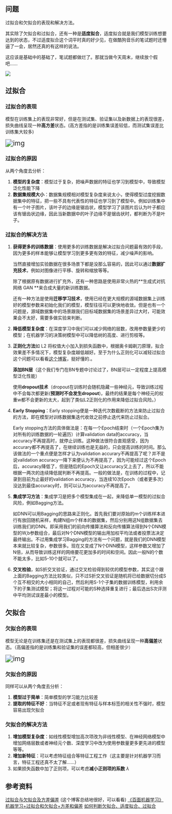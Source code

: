 ## 问题

过拟合和欠拟合的表现和解决方法。

其实除了欠拟合和过拟合，还有一种是**适度拟合**，适度拟合就是我们模型训练想要达到的状态，不过适度拟合这个词平时真的好少见，在做酷狗音乐的笔试题时还懵逼了一会，居然还真的有这样的说法。

这应该是基础中的基础了，笔试题都做烂了。那就当做今天周末，继续放个假吧……

![](https://i.loli.net/2020/05/16/m1MXWUG6RZEfB2H.jpg)

## 过拟合

### 过拟合的表现

模型在训练集上的表现非常好，但是在测试集、验证集以及新数据上的表现很差，损失曲线呈现一种**高方差**状态。(高方差指的是训练集误差较低，而测试集误差比训练集大较多)

<img src="https://i.loli.net/2020/05/16/dNxegZrbA6GUwPp.png" alt="img" style="zoom:150%;" />

### 过拟合的原因

从两个角度去分析：

1. **模型的复杂度**：模型过于复杂，把噪声数据的特征也学习到模型中，导致模型泛化性能下降
2. **数据集规模大小**：数据集规模相对模型复杂度来说太小，使得模型过度挖掘数据集中的特征，把一些不具有代表性的特征也学习到了模型中。例如训练集中有一个叶子图片，该叶子的边缘是锯齿状，模型学习了该图片后认为叶子都应该有锯齿状边缘，因此当新数据中的叶子边缘不是锯齿状时，都判断为不是叶子。

### 过拟合的解决方法

1. **获得更多的训练数据**：使用更多的训练数据是解决过拟合问题最有效的手段，因为更多的样本能够让模型学习到更多更有效的特征，减少噪声的影响。

   当然直接增加实验数据在很多场景下都是没那么容易的，因此可以通过**数据扩充技术**，例如对图像进行平移、旋转和缩放等等。

   除了根据原有数据进行扩充外，还有一种思路是使用非常火热的**生成式对抗网络 GAN **来合成大量的新训练数据。

   还有一种方法是使用**迁移学习技术**，使用已经在更大规模的源域数据集上训练好的模型参数来初始化我们的模型，模型往往可以更快地收敛。但是也有一个问题是，源域数据集中的场景跟我们目标域数据集的场景差异过大时，可能效果会不太好，需要多做实验来判断。

2. **降低模型复杂度**：在深度学习中我们可以减少网络的层数，改用参数量更少的模型；在机器学习的决策树模型中可以降低树的高度、进行剪枝等。

3. **正则化方法**如 L2 将权值大小加入到损失函数中，根据奥卡姆剃刀原理，拟合效果差不多情况下，模型复杂度越低越好。至于为什么正则化可以减轻过拟合这个问题可以看看[这个博客](https://blog.csdn.net/qq_37344125/article/details/104326946)，挺好懂的.。

   **添加BN层**（这个我们专门在BN专题中讨论过了，BN层可以一定程度上提高模型泛化性能）

   使用**dropout技术**（dropout在训练时会随机隐藏一些神经元，导致训练过程中不会每次都更新(**预测时不会发生dropout**)，最终的结果是每个神经元的权重w都不会更新的太大，起到了类似L2正则化的作用来降低过拟合风险。）

4. **Early Stopping**：Early stopping便是一种迭代次数截断的方法来防止过拟合的方法，即在模型对训练数据集迭代收敛之前停止迭代来防止过拟合。

    Early stopping方法的具体做法是：在每一个Epoch结束时（一个Epoch集为对所有的训练数据的一轮遍历）计算validation data的accuracy，当accuracy不再提高时，就停止训练。这种做法很符合直观感受，因为accurary都不再提高了，在继续训练也是无益的，只会提高训练的时间。那么该做法的一个重点便是怎样才认为validation accurary不再提高了呢？并不是说validation accuracy一降下来便认为不再提高了，因为可能经过这个Epoch后，accuracy降低了，但是随后的Epoch又让accuracy又上去了，所以不能根据一两次的连续降低就判断不再提高。一般的做法是，在训练的过程中，记录到目前为止最好的validation accuracy，当连续10次Epoch（或者更多次）没达到最佳accuracy时，则可以认为accuracy不再提高了。

5. **集成学习方法**：集成学习是把多个模型集成在一起，来降低单一模型的过拟合风险，例如Bagging方法。

   如DNN可以用Bagging的思路来正则化。首先我们要对原始的m个训练样本进行有放回随机采样，构建N组m个样本的数据集，然后分别用这N组数据集去训练我们的DNN。即采用我们的前向传播算法和反向传播算法得到N个DNN模型的W,b参数组合，最后对N个DNN模型的输出用加权平均法或者投票法决定最终输出。不过用集成学习Bagging的方法有一个问题，就是我们的DNN模型本来就比较复杂，参数很多。现在又变成了N个DNN模型，这样参数又增加了N倍，从而导致训练这样的网络要花更加多的时间和空间。因此一般N的个数不能太多，比如5-10个就可以了。

6. **交叉检验**，如S折交叉验证，通过交叉检验得到较优的模型参数，其实这个跟上面的Bagging方法比较类似，只不过S折交叉验证是随机将已给数据切分成S个互不相交的大小相同的自己，然后利用S-1个子集的数据训练模型，利用余下的子集测试模型；将这一过程对可能的S种选择重复进行；最后选出S次评测中平均测试误差最小的模型。

## 欠拟合

### 欠拟合的表现

模型无论是在训练集还是在测试集上的表现都很差，损失曲线呈现一种**高偏差**状态。（高偏差指的是训练集和验证集的误差都较高，但相差很少）

<img src="https://i.loli.net/2020/05/16/N2v1dDnKqfk7iQs.png" alt="img" style="zoom:150%;" />

### 欠拟合的原因

同样可以从两个角度去分析：

1. **模型过于简单**：简单模型的学习能力比较差
2. **提取的特征不好**：当特征不足或者现有特征与样本标签的相关性不强时，模型容易出现欠拟合

### 欠拟合的解决方法

1. **增加模型复杂度**：如线性模型增加高次项改为非线性模型、在神经网络模型中增加网络层数或者神经元个数、深度学习中改为使用参数量更多更先进的模型等等。
2. **增加新特征**：可以考虑特征组合等特征工程工作（这主要是针对机器学习而言，特征工程还真不太了解……）
3. 如果损失函数中加了正则项，可以考虑**减小正则项的系数** $\lambda$

## 参考资料

[过拟合与欠拟合及方差偏差](https://www.jianshu.com/p/f2489ccc14b4)   (这个博客总结地很好，可以看看)
<u>《百面机器学习》</u>
[机器学习+过拟合和欠拟合+方差和偏差](https://blog.csdn.net/u012197749/article/details/79766317)
[如何判断欠拟合、适度拟合、过拟合](https://blog.csdn.net/GL3_24/article/details/90294490)

